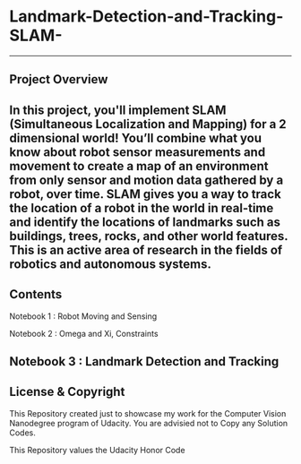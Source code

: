 # Landmark-Detection-and-Tracking-SLAM-
---
## Project Overview

In this project, you'll implement SLAM (Simultaneous Localization and Mapping) for a 2 dimensional world! You’ll combine what you know about robot sensor measurements and movement to create a map of an environment from only sensor and motion data gathered by a robot, over time. SLAM gives you a way to track the location of a robot in the world in real-time and identify the locations of landmarks such as buildings, trees, rocks, and other world features. This is an active area of research in the fields of robotics and autonomous systems.
---
## Contents

Notebook 1 : Robot Moving and Sensing

Notebook 2 : Omega and Xi, Constraints

Notebook 3 : Landmark Detection and Tracking
---
## License & Copyright

This Repository created just to showcase my work for the Computer Vision Nanodegree program of Udacity. You are advisied not to Copy any Solution Codes.

This Repository values the Udacity Honor Code

